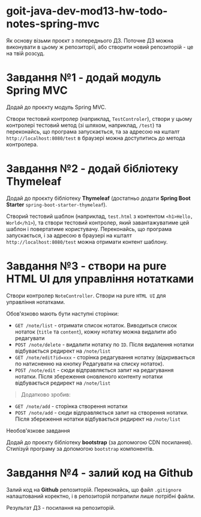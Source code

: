 # goit-java-dev-mod13-hw-todo-notes-spring-mvc

Як основу візьми проєкт з попереднього ДЗ. Поточне ДЗ можна виконувати в цьому ж репозиторії, або створити новий репозиторій - це на твій розсуд.

# Завдання №1 - додай модуль Spring MVC

Додай до проєкту модуль Spring MVC.

Створи тестовий контролер (наприклад, `TestControler`), створи у цьому контролері тестовий метод (зі шляхом, наприклад, `/test`) та переконайсь, що програма запускається, та за адресою на кшталт `http://localhost:8080/test` в браузері можна доступитись до метода контролера.

# Завдання №2 - додай бібліотеку Thymeleaf

Додай до проєкту бібліотеку **Thymeleaf** (достатньо додати **Spring Boot Starter** `spring-boot-starter-thymeleaf`).

Створий тестовий шаблон (наприклад, `test.html` з контентом `<h1>Hello, World</h1>`), та створи тестовий контролер, який завантажуватиме цей шаблон і повертатиме користувачу. Переконайсь, що програма запускається, і за адресою в браузері на кшталт `http://localhost:8080/test` можна отримати контент шаблону.

# Завдання №3 - створи на pure HTML UI для управління нотатками

Створи контролер `NoteController`. Створи на pure `HTML UI` для управління нотатками.

Обов'язково мають бути наступні сторінки:

- `GET /note/list` - отримати список нотаток. Виводиться список нотаток (`title` та `content`), кожну нотатку можна видалити або редагувати
- `POST /note/delete` - видалити нотатку по `ID`. Після видалення нотатки відбувається редирект на `/note/list`
- `GET /note/edit?id=xxx` - сторінка редагування нотатку (відкривається по натисненню на кнопку Редагувати на списку нотаток).
- `POST /note/edit` - сюди відправляється запит на редагування нотатки. Після збереження оновленого контенту нотатки відбувається редирект на `/note/list`

> Додатково зробив:
- `GET /note/add` - сторінка створення нотатки
- `POST /note/add` - сюди відправляється запит на створення нотатки. Після збереження нотатки відбувається редирект на `/note/list`

Необов'язкове завдання

Додай до проєкту бібліотеку **bootstrap** (за допомогою CDN посилання). Стилізуй програму за допомогою `bootstrap` компонентів.

# Завдання №4 - залий код на Github

Залий код на **Github** репозиторій. Переконайсь, що файл `.gitignore` налаштований коректно, і в репозиторій потрапили лише потрібні файли.

Результат ДЗ - посилання на репозиторій.